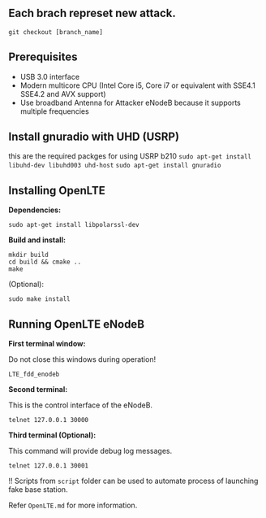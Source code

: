 ## Each brach represet new attack.
`git checkout [branch_name]`


## Prerequisites

- USB 3.0 interface
- Modern multicore CPU (Intel Core i5, Core i7 or equivalent with SSE4.1 SSE4.2 and AVX support)
- Use broadband Antenna for Attacker eNodeB because it supports multiple frequencies 

## Install gnuradio with UHD (USRP)
this are the required packges for using USRP b210
`sudo apt-get install libuhd-dev libuhd003 uhd-host`
`sudo apt-get install gnuradio`


## Installing OpenLTE

**Dependencies:**

`sudo apt-get install libpolarssl-dev`

**Build and install:**

```
mkdir build
cd build && cmake ..
make
```

(Optional):

`sudo make install`

## Running OpenLTE eNodeB

**First terminal window:**

Do not close this windows during operation!

`LTE_fdd_enodeb`

**Second terminal:**

This is the control interface of the eNodeB.

`telnet 127.0.0.1 30000`

**Third terminal (Optional):**

This command will provide debug log messages.

`telnet 127.0.0.1 30001`

!! Scripts from ``script`` folder can be used to automate process of launching fake base station.




Refer ``OpenLTE.md`` for more information.